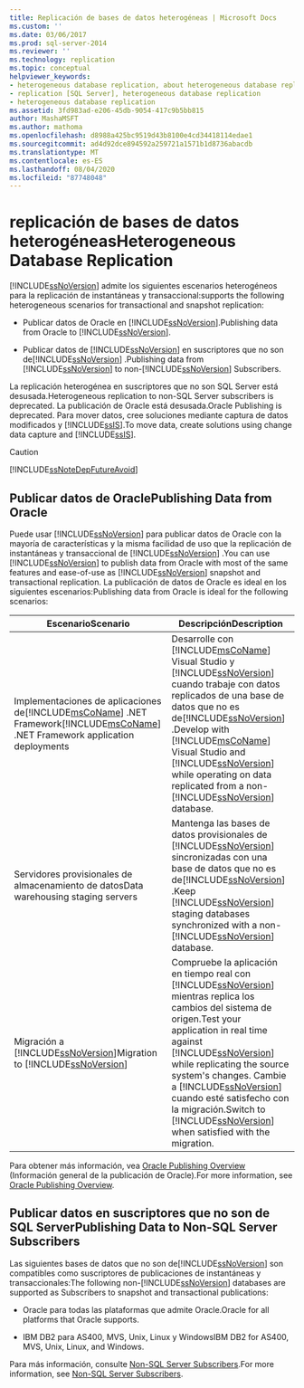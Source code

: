 ```yaml
---
title: Replicación de bases de datos heterogéneas | Microsoft Docs
ms.custom: ''
ms.date: 03/06/2017
ms.prod: sql-server-2014
ms.reviewer: ''
ms.technology: replication
ms.topic: conceptual
helpviewer_keywords:
- heterogeneous database replication, about heterogeneous database replication
- replication [SQL Server], heterogeneous database replication
- heterogeneous database replication
ms.assetid: 3fd983ad-e206-45db-9054-417c9b5bb815
author: MashaMSFT
ms.author: mathoma
ms.openlocfilehash: d8988a425bc9519d43b8100e4cd34418114edae1
ms.sourcegitcommit: ad4d92dce894592a259721a1571b1d8736abacdb
ms.translationtype: MT
ms.contentlocale: es-ES
ms.lasthandoff: 08/04/2020
ms.locfileid: "87748048"
---
```

# <a name="heterogeneous-database-replication"></a><span data-ttu-id="a6412-102">replicación de bases de datos heterogéneas</span><span class="sxs-lookup"><span data-stu-id="a6412-102">Heterogeneous Database Replication</span></span>
  [!INCLUDE[ssNoVersion](../../../includes/ssnoversion-md.md)] <span data-ttu-id="a6412-103">admite los siguientes escenarios heterogéneos para la replicación de instantáneas y transaccional:</span><span class="sxs-lookup"><span data-stu-id="a6412-103">supports the following heterogeneous scenarios for transactional and snapshot replication:</span></span>  
  
-   <span data-ttu-id="a6412-104">Publicar datos de Oracle en [!INCLUDE[ssNoVersion](../../../includes/ssnoversion-md.md)].</span><span class="sxs-lookup"><span data-stu-id="a6412-104">Publishing data from Oracle to [!INCLUDE[ssNoVersion](../../../includes/ssnoversion-md.md)].</span></span>  
  
-   <span data-ttu-id="a6412-105">Publicar datos de [!INCLUDE[ssNoVersion](../../../includes/ssnoversion-md.md)] en suscriptores que no son de[!INCLUDE[ssNoVersion](../../../includes/ssnoversion-md.md)] .</span><span class="sxs-lookup"><span data-stu-id="a6412-105">Publishing data from [!INCLUDE[ssNoVersion](../../../includes/ssnoversion-md.md)] to non-[!INCLUDE[ssNoVersion](../../../includes/ssnoversion-md.md)] Subscribers.</span></span>  
  
 <span data-ttu-id="a6412-106">La replicación heterogénea en suscriptores que no son SQL Server está desusada.</span><span class="sxs-lookup"><span data-stu-id="a6412-106">Heterogeneous replication to non-SQL Server subscribers is deprecated.</span></span> <span data-ttu-id="a6412-107">La publicación de Oracle está desusada.</span><span class="sxs-lookup"><span data-stu-id="a6412-107">Oracle Publishing is deprecated.</span></span> <span data-ttu-id="a6412-108">Para mover datos, cree soluciones mediante captura de datos modificados y [!INCLUDE[ssIS](../../../includes/ssis-md.md)].</span><span class="sxs-lookup"><span data-stu-id="a6412-108">To move data, create solutions using change data capture and [!INCLUDE[ssIS](../../../includes/ssis-md.md)].</span></span>  
  
> [!CAUTION]  
>  [!INCLUDE[ssNoteDepFutureAvoid](../../../includes/ssnotedepfutureavoid-md.md)]  
  
## <a name="publishing-data-from-oracle"></a><span data-ttu-id="a6412-109">Publicar datos de Oracle</span><span class="sxs-lookup"><span data-stu-id="a6412-109">Publishing Data from Oracle</span></span>  
 <span data-ttu-id="a6412-110">Puede usar [!INCLUDE[ssNoVersion](../../../includes/ssnoversion-md.md)] para publicar datos de Oracle con la mayoría de características y la misma facilidad de uso que la replicación de instantáneas y transaccional de [!INCLUDE[ssNoVersion](../../../includes/ssnoversion-md.md)] .</span><span class="sxs-lookup"><span data-stu-id="a6412-110">You can use [!INCLUDE[ssNoVersion](../../../includes/ssnoversion-md.md)] to publish data from Oracle with most of the same features and ease-of-use as [!INCLUDE[ssNoVersion](../../../includes/ssnoversion-md.md)] snapshot and transactional replication.</span></span> <span data-ttu-id="a6412-111">La publicación de datos de Oracle es ideal en los siguientes escenarios:</span><span class="sxs-lookup"><span data-stu-id="a6412-111">Publishing data from Oracle is ideal for the following scenarios:</span></span>  
  
|<span data-ttu-id="a6412-112">Escenario</span><span class="sxs-lookup"><span data-stu-id="a6412-112">Scenario</span></span>|<span data-ttu-id="a6412-113">Descripción</span><span class="sxs-lookup"><span data-stu-id="a6412-113">Description</span></span>|  
|--------------|-----------------|  
|<span data-ttu-id="a6412-114">Implementaciones de aplicaciones de[!INCLUDE[msCoName](../../../includes/msconame-md.md)] .NET Framework</span><span class="sxs-lookup"><span data-stu-id="a6412-114">[!INCLUDE[msCoName](../../../includes/msconame-md.md)] .NET Framework application deployments</span></span>|<span data-ttu-id="a6412-115">Desarrolle con [!INCLUDE[msCoName](../../../includes/msconame-md.md)] Visual Studio y [!INCLUDE[ssNoVersion](../../../includes/ssnoversion-md.md)] cuando trabaje con datos replicados de una base de datos que no es de[!INCLUDE[ssNoVersion](../../../includes/ssnoversion-md.md)] .</span><span class="sxs-lookup"><span data-stu-id="a6412-115">Develop with [!INCLUDE[msCoName](../../../includes/msconame-md.md)] Visual Studio and [!INCLUDE[ssNoVersion](../../../includes/ssnoversion-md.md)] while operating on data replicated from a non-[!INCLUDE[ssNoVersion](../../../includes/ssnoversion-md.md)] database.</span></span>|  
|<span data-ttu-id="a6412-116">Servidores provisionales de almacenamiento de datos</span><span class="sxs-lookup"><span data-stu-id="a6412-116">Data warehousing staging servers</span></span>|<span data-ttu-id="a6412-117">Mantenga las bases de datos provisionales de [!INCLUDE[ssNoVersion](../../../includes/ssnoversion-md.md)] sincronizadas con una base de datos que no es de[!INCLUDE[ssNoVersion](../../../includes/ssnoversion-md.md)] .</span><span class="sxs-lookup"><span data-stu-id="a6412-117">Keep [!INCLUDE[ssNoVersion](../../../includes/ssnoversion-md.md)] staging databases synchronized with a non-[!INCLUDE[ssNoVersion](../../../includes/ssnoversion-md.md)] database.</span></span>|  
|<span data-ttu-id="a6412-118">Migración a [!INCLUDE[ssNoVersion](../../../includes/ssnoversion-md.md)]</span><span class="sxs-lookup"><span data-stu-id="a6412-118">Migration to [!INCLUDE[ssNoVersion](../../../includes/ssnoversion-md.md)]</span></span>|<span data-ttu-id="a6412-119">Compruebe la aplicación en tiempo real con [!INCLUDE[ssNoVersion](../../../includes/ssnoversion-md.md)] mientras replica los cambios del sistema de origen.</span><span class="sxs-lookup"><span data-stu-id="a6412-119">Test your application in real time against [!INCLUDE[ssNoVersion](../../../includes/ssnoversion-md.md)] while replicating the source system's changes.</span></span> <span data-ttu-id="a6412-120">Cambie a [!INCLUDE[ssNoVersion](../../../includes/ssnoversion-md.md)] cuando esté satisfecho con la migración.</span><span class="sxs-lookup"><span data-stu-id="a6412-120">Switch to [!INCLUDE[ssNoVersion](../../../includes/ssnoversion-md.md)] when satisfied with the migration.</span></span>|  
  
 <span data-ttu-id="a6412-121">Para obtener más información, vea [Oracle Publishing Overview](oracle-publishing-overview.md) (Información general de la publicación de Oracle).</span><span class="sxs-lookup"><span data-stu-id="a6412-121">For more information, see [Oracle Publishing Overview](oracle-publishing-overview.md).</span></span>  
  
## <a name="publishing-data-to-non-sql-server-subscribers"></a><span data-ttu-id="a6412-122">Publicar datos en suscriptores que no son de SQL Server</span><span class="sxs-lookup"><span data-stu-id="a6412-122">Publishing Data to Non-SQL Server Subscribers</span></span>  
 <span data-ttu-id="a6412-123">Las siguientes bases de datos que no son de[!INCLUDE[ssNoVersion](../../../includes/ssnoversion-md.md)] son compatibles como suscriptores de publicaciones de instantáneas y transaccionales:</span><span class="sxs-lookup"><span data-stu-id="a6412-123">The following non-[!INCLUDE[ssNoVersion](../../../includes/ssnoversion-md.md)] databases are supported as Subscribers to snapshot and transactional publications:</span></span>  
  
-   <span data-ttu-id="a6412-124">Oracle para todas las plataformas que admite Oracle.</span><span class="sxs-lookup"><span data-stu-id="a6412-124">Oracle for all platforms that Oracle supports.</span></span>  
  
-   <span data-ttu-id="a6412-125">IBM DB2 para AS400, MVS, Unix, Linux y Windows</span><span class="sxs-lookup"><span data-stu-id="a6412-125">IBM DB2 for AS400, MVS, Unix, Linux, and Windows.</span></span>  
  
 <span data-ttu-id="a6412-126">Para más información, consulte [Non-SQL Server Subscribers](non-sql-server-subscribers.md).</span><span class="sxs-lookup"><span data-stu-id="a6412-126">For more information, see [Non-SQL Server Subscribers](non-sql-server-subscribers.md).</span></span>  
  
  
